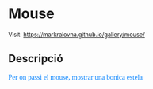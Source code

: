 # Mouse

<style>n{color:#0080ff;font-family:"Segoe Print"}</style>

<small>Visit: https://markralovna.github.io/gallery/mouse/</small>

## Descripció

<n>Per on passi el mouse, mostrar una bonica estela</n>